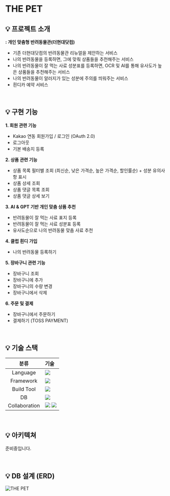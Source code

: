 # THE PET

## 💡 **프로젝트 소개**
**: 개인 맞춤형 반려동물관(더현대닷컴)** <br>
- 기존 더현대닷컴의 반려동물관 리뉴얼을 제안하는 서비스
- 나의 반려동물을 등록하면, 그에 맞춰 상품들을 추천해주는 서비스
- 나의 반려동물이 잘 먹는 사료 성분표를 등록하면, OCR 및 AI를 통해 유사도가 높은 상품들을 추천해주는 서비스
- 나의 반려동물이 알러지가 있는 성분에 주의를 띄워주는 서비스
- 흰디카 예약 서비스

<br>

## 💡 구현 기능

**1. 회원 관련 기능**
- Kakao 연동 회원가입 / 로그인 (OAuth 2.0)
- 로그아웃
- 기본 배송지 등록

**2. 상품 관련 기능**
   - 상품 목록 필터별 조회 (최신순, 낮은 가격순, 높은 가격순, 할인률순) + 성분 유의사항 표시
   - 상품 상세 조회
   - 상품 댓글 목록 조회
   - 상품 댓글 상세 보기

**3. AI & GPT 기반 개인 맞춤 상품 추천**
   - 반려동물이 잘 먹는 사료 표지 등록
   - 반려동물이 잘 먹는 사료 성분표 등록
   - 유사도순으로 나의 반려동물 맞춤 사료 추천

**4. 클럽 흰디 가입**
   - 나의 반려동물 등록하기

**5. 장바구니 관련 기능**
   - 장바구니 조회
   - 장바구니에 추가
   - 장바구니의 수량 변경
   - 장바구니에서 삭제

**6. 주문 및 결제**
   - 장바구니에서 주문하기
   - 결제하기 (TOSS PAYMENT)

<br>


## 💡 기술 스택
|분류|기술|
| :-: |:- |
|Language|<img src="https://img.shields.io/badge/JAVA-007396?style=for-the-badge&logo=java&logoColor=white"/> |
|Framework|<img src="https://img.shields.io/badge/Spring-6DB33F?style=for-the-badge&logo=Spring Boot&logoColor=white"/>   |
|Build Tool|<img src="https://img.shields.io/badge/Apache%20Gradle-C71A36?style=for-the-badge&logo=Gradle&logoColor=white">|
|DB|<img src="https://img.shields.io/badge/Oracle-F80000?style=for-the-badge&logo=oracle&logoColor=white">|
|Collaboration|<img src="https://img.shields.io/badge/github-%23121011.svg?style=for-the-badge&logo=github&logoColor=white"> <img src="https://img.shields.io/badge/Notion-%23000000.svg?style=for-the-badge&logo=notion&logoColor=white">|

<br>


## 💡 **아키텍쳐**
준비중입니다.

<br>

## 💡 **DB 설계 (ERD)**

![THE PET](https://github.com/bogle-bogle/.github/assets/100582309/0c9bd009-b5d3-4e8e-8064-e6f2e67479b6)

